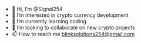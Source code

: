 - 👋 Hi, I’m @Signal254
- 👀 I’m interested in crypto currency development 
- 🌱 I’m currently learning coding
- 💞️ I’m looking to collaborate on new crypto projects 
- 📫 How to reach me blinksolutions254@gmail.com 

<!---
Signal254/Signal254 is a ✨ special ✨ repository because its `README.md` (this file) appears on your GitHub profile.
You can click the Preview link to take a look at your changes.
--->
